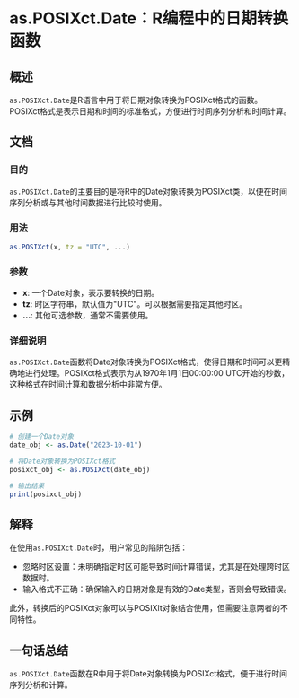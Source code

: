 <!--
Meta Description: # as.POSIXct.Date：R编程中的日期转换函数 ## 概述 `as.POSIXct.Date`是R语言中用于将日期对象转换为POSIXct格式的函数。POSIXct格式是表示日期和时间的标准格式，方便进行时间序列分析和时间计算。 ## 文档 ### 目的 `as.POSIXct.Date...
Meta Keywords: posixct, date, utc, date_obj, posixct_obj
-->

# as.POSIXct.Date：R编程中的日期转换函数

## 概述
`as.POSIXct.Date`是R语言中用于将日期对象转换为POSIXct格式的函数。POSIXct格式是表示日期和时间的标准格式，方便进行时间序列分析和时间计算。

## 文档
### 目的
`as.POSIXct.Date`的主要目的是将R中的Date对象转换为POSIXct类，以便在时间序列分析或与其他时间数据进行比较时使用。

### 用法
```R
as.POSIXct(x, tz = "UTC", ...)
```

### 参数
- **x**: 一个Date对象，表示要转换的日期。
- **tz**: 时区字符串，默认值为"UTC"。可以根据需要指定其他时区。
- **...**: 其他可选参数，通常不需要使用。

### 详细说明
`as.POSIXct.Date`函数将Date对象转换为POSIXct格式，使得日期和时间可以更精确地进行处理。POSIXct格式表示为从1970年1月1日00:00:00 UTC开始的秒数，这种格式在时间计算和数据分析中非常方便。

## 示例
```R
# 创建一个Date对象
date_obj <- as.Date("2023-10-01")

# 将Date对象转换为POSIXct格式
posixct_obj <- as.POSIXct(date_obj)

# 输出结果
print(posixct_obj)
```

## 解释
在使用`as.POSIXct.Date`时，用户常见的陷阱包括：
- 忽略时区设置：未明确指定时区可能导致时间计算错误，尤其是在处理跨时区数据时。
- 输入格式不正确：确保输入的日期对象是有效的Date类型，否则会导致错误。

此外，转换后的POSIXct对象可以与POSIXlt对象结合使用，但需要注意两者的不同特性。

## 一句话总结
`as.POSIXct.Date`函数在R中用于将Date对象转换为POSIXct格式，便于进行时间序列分析和计算。